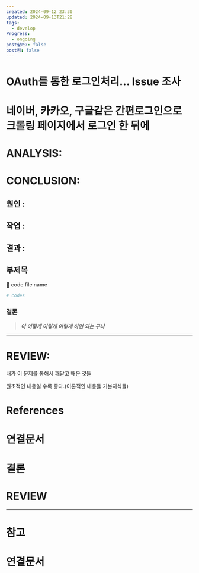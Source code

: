 ```yaml
---
created: 2024-09-12 23:30
updated: 2024-09-13T21:28
tags:
  - develop
Progress:
  - ongoing
post할까?: false
post됨: false
---
```

# OAuth를 통한 로그인처리... Issue 조사
# 네이버, 카카오, 구글같은 간편로그인으로 크롤링 페이지에서 로그인 한 뒤에 

# ANALYSIS:

# CONCLUSION:

## 원인 :

## 작업 :

## 결과 :

## 부제목

<aside> 🔽 code file name

</aside>

```bash
# codes
```

### 결론

> _**아 이렇게 이렇게 이렇게 하면 되는 구나**_



---
# REVIEW:

내가 이 문제를 통해서 깨닫고 배운 것들

원초적인 내용일 수록 좋다.(이론적인 내용들 기본지식들)

# References

# 연결문서



# 결론

# REVIEW


---
# 참고

# 연결문서